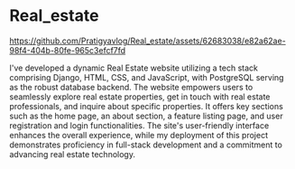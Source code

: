 # Real_estate


https://github.com/Pratigyavlog/Real_estate/assets/62683038/e82a62ae-98f4-404b-80fe-965c3efcf7fd


I've developed a dynamic Real Estate website utilizing a tech stack comprising Django, HTML, CSS, and JavaScript, with PostgreSQL serving as the robust database backend. 
The website empowers users to seamlessly explore real estate properties, get in touch with real estate professionals, and inquire about specific properties. 
It offers key sections such as the home page, an about section, a feature listing page, and user registration and login functionalities.
The site's user-friendly interface enhances the overall experience, while my deployment of this project demonstrates proficiency in full-stack development and a commitment to advancing real estate technology.
